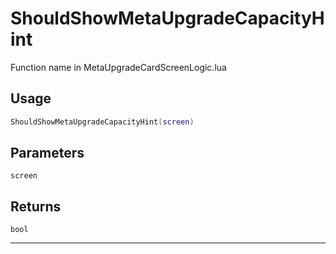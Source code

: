 # ShouldShowMetaUpgradeCapacityHint
Function name in MetaUpgradeCardScreenLogic.lua
## Usage
```lua
ShouldShowMetaUpgradeCapacityHint(screen)
```
## Parameters
`screen`
## Returns
`bool`

---